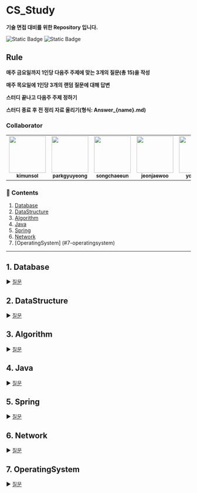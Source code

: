 # CS_Study
**기술 면접 대비를 위한 Repository 입니다.**

![Static Badge](https://img.shields.io/badge/since-2024.03.07-%2391a3e5?style=flat-square) ![Static Badge](https://img.shields.io/badge/author-_unsol%2C_gyuyeong%2C_chaeeun%2C_jaewoo%2C_jiyeon-%23d396db?style=flat-square)

## Rule
**매주 금요일까지 1인당 다음주 주제에 맞는 3개의 질문(총 15)을 작성**

**매주 목요일에 1인당 3개의 랜덤 질문에 대해 답변**

**스터디 끝나고 다음주 주제 정하기**

**스터디 종료 후 전 정리 자료 올리기(형식: Answer_{name}.md)**

### Collaborator
<table>
  <tr>
    <td align="center">
   <a href="https://github.com/youjiyeon"><img src="https://avatars.githubusercontent.com/3unsol" width="100px;" alt=""/>
       <br /><sub><b>kimunsol</b><br></sub></a>
   </td>
    <td align="center">
   <a href="https://github.com/youjiyeon"><img src="https://avatars.githubusercontent.com/cloudsoswift" width="100px;" alt=""/>
       <br /><sub><b>parkgyuyeong</b><br></sub></a>
   </td>
    <td align="center">
   <a href="https://github.com/youjiyeon"><img src="https://avatars.githubusercontent.com/SongChaee" width="100px;" alt=""/>
       <br /><sub><b>songchaeeun</b><br></sub></a>
   </td>
    <td align="center">
   <a href="https://github.com/youjiyeon"><img src="https://avatars.githubusercontent.com/jwjay" width="100px;" alt=""/>
       <br /><sub><b>jeonjaewoo</b><br></sub></a>
   </td>
   <td align="center">
   <a href="https://github.com/youjiyeon"><img src="https://avatars.githubusercontent.com/youjiyeon" width="100px;" alt=""/>
       <br /><sub><b>youjiyeon</b><br></sub></a>
   </td>
  </tr>
</table>

### :book: Contents
1. [Database](#1-database)
2. [DataStructure](#2-datastructure)
3. [Algorithm](#3-algorithm)
4. [Java](#4-java)
5. [Spring](#5-spring)
6. [Network](#6-network)
7. [OperatingSystem] (#7-operatingsystem)
---

## 1. Database
:arrow_forward: [질문](/Database/README.md)

## 2. DataStructure
:arrow_forward: [질문](/DataStructure/README.md)

## 3. Algorithm
:arrow_forward: [질문](/Algorithm/README.md)

## 4. Java
:arrow_forward: [질문](/Java/README.md)

## 5. Spring
:arrow_forward: [질문](/Spring/README.md)

## 6. Network
:arrow_forward: [질문](/Network/README.md)

## 7. OperatingSystem
:arrow_forward: [질문](/OperatingSystem/README.md)
